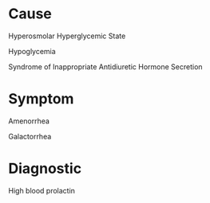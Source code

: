 # Cause

Hyperosmolar Hyperglycemic State

Hypoglycemia

Syndrome of Inappropriate Antidiuretic Hormone Secretion

# Symptom

Amenorrhea

Galactorrhea

# Diagnostic

High blood prolactin
